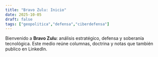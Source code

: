 ```yaml
---
title: "Bravo Zulu: Inicio"
date: 2025-10-05
draft: false
tags: ["geopolitica","defensa","ciberdefensa"]
---
```


Bienvenido a **Bravo Zulu**: análisis estratégico, defensa y soberanía tecnológica.
Este medio reúne columnas, doctrina y notas que también publico en LinkedIn.
